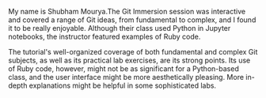 My name is Shubham Mourya.The Git Immersion session was interactive and covered a range of Git ideas, from fundamental to complex, and I found it to be really enjoyable.  Although their class used Python in Jupyter notebooks, the instructor featured examples of Ruby code.

The tutorial's well-organized coverage of both fundamental and complex Git subjects, as well as its practical lab exercises, are its strong points. Its use of Ruby code, however, might not be as significant for a Python-based class, and the user interface might be more aesthetically pleasing. More in-depth explanations might be helpful in some sophisticated labs.
